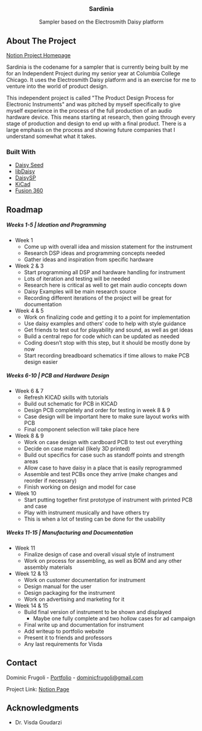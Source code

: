
<br/>
<div align="center">

<h3 align="center">Sardinia</h3>
<p align="center">
Sampler based on the Electrosmith Daisy platform

  


</p>
</div>

## About The Project

[Notion Project Homepage](https://fenidesign.notion.site/Sardinia-Independent-Project-24255e64caba44d3b6232d27743844be?pvs=4)

Sardinia is the codename for a sampler that is currently being built by me for an Independent Project during my senior year at Columbia College Chicago. It uses the Electrosmith Daisy platform and is an exercise for me to venture into the world of product design.

This independent project is called "The Product Design Process for Electronic Instruments" and was pitched by myself specifically to give myself experience in the process of the full production of an audio hardware device. This means starting at research, then going through every stage of production and design to end up with a final product. There is a large emphasis on the process and showing future companies that I understand somewhat what it takes.
### Built With

- [Daisy Seed](https://electro-smith.com/products/daisy-seed)
- [libDaisy](https://github.com/electro-smith/libDaisy)
- [DaisySP](https://github.com/electro-smith/DaisySP)
- [KiCad](https://www.kicad.org/)
- [Fusion 360](https://www.autodesk.com/products/fusion-360/)
## Roadmap

##### Weeks 1-5 | Ideation and Programming

- Week 1
    - Come up with overall idea and mission statement for the instrument
    - Research DSP ideas and programming concepts needed
    - Gather ideas and inspiration from specific hardware
- Week 2 & 3
    - Start programming all DSP and hardware handling for instrument
    - Lots of iteration and testing will be needed
    - Research here is critical as well to get main audio concepts down
    - Daisy Examples will be main research source
    - Recording different iterations of the project will be great for documentation
- Week 4 & 5
    - Work on finalizing code and getting it to a point for implementation
    - Use daisy examples and others’ code to help with style guidance
    - Get friends to test out for playability and sound, as well as get ideas
    - Build a central repo for code which can be updated as needed
    - Coding doesn’t stop with this step, but it should be mostly done by now
    - Start recording breadboard schematics if time allows to make PCB design easier


#####  Weeks 6-10 | PCB and Hardware Design

- Week 6 & 7
    - Refresh KICAD skills with tutorials
    - Build out schematic for PCB in KICAD
    - Design PCB completely and order for testing in week 8 & 9
    - Case design will be important here to make sure layout works with PCB
    - Final component selection will take place here
- Week 8 & 9
    - Work on case design with cardboard PCB to test out everything
    - Decide on case material (likely 3D printed)
    - Build out specifics for case such as standoff points and strength areas
    - Allow case to have daisy in a place that is easily reprogrammed
    - Assemble and test PCBs once they arrive (make changes and reorder if necessary)
    - Finish working on design and model for case
- Week 10
    - Start putting together first prototype of instrument with printed PCB and case
    - Play with instrument musically and have others try
    - This is when a lot of testing can be done for the usability

#####  Weeks 11-15 | Manufacturing and Documentation

- Week 11
    - Finalize design of case and overall visual style of instrument
    - Work on process for assembling, as well as BOM and any other assembly materials
- Week 12 & 13
    - Work on customer documentation for instrument
    - Design manual for the user
    - Design packaging for the instrument
    - Work on advertising and marketing for it
- Week 14 & 15
    - Build final version of instrument to be shown and displayed
        - Maybe one fully complete and two hollow cases for ad campaign
    - Final write up and documentation for instrument
    - Add writeup to portfolio website
    - Present it to friends and professors
    - Any last requirements for Visda

## Contact

Dominic Frugoli - [Portfolio](https://www.dominicfrugoli.com/) - dominicfrugoli@gmail.com

Project Link: [Notion Page](https://fenidesign.notion.site/Sardinia-Independent-Project-24255e64caba44d3b6232d27743844be?pvs=4)
## Acknowledgments

- Dr. Visda Goudarzi


